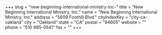 +++
slug = "new-beginning-international-ministry-inc-"
title = "New Beginning International Ministry, Inc."
name = "New Beginning International Ministry, Inc."
address = "5609 Foothill Blvd."
cityIndexKey = "city-ca-oakland"
city = "Oakland"
state = "CA"
postal = "94605"
website = ""
phone = "510 985-0541"
fax = ""
+++
